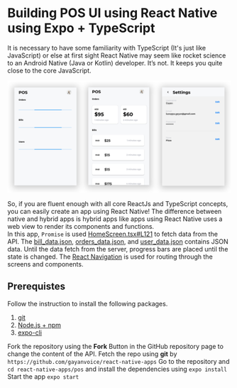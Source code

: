 # Building POS UI using React Native using Expo + TypeScript  
It is necessary to have some familiarity with TypeScript (It's just like JavaScript) or else at first sight React Native may seem like rocket science to an Android Native (Java or Kotlin) developer. It’s not. It keeps you quite close to the core JavaScript.

![enter image description here](https://raw.githubusercontent.com/gayanvoice/react-native-apps/master/images/pos.png)

So, if you are fluent enough with all core ReactJs and TypeScript concepts, you can easily create an app using React Native! The difference between native and hybrid apps is hybrid apps like apps using React Native uses a web view to render its components and functions.  
In this app, `Promise` is used [HomeScreen.tsx#L121](https://github.com/gayanvoice/react-native-apps/blob/master/pos/screens/HomeScreen.tsx#L121) to fetch data from the API. The [bill_data.json](https://github.com/gayanvoice/react-native-apps/blob/master/pos/bill_data.json), [orders_data.json](https://github.com/gayanvoice/react-native-apps/blob/master/pos/orders_data.json), and [user_data.json](https://github.com/gayanvoice/react-native-apps/blob/master/pos/user_data.json) contains JSON data. Until the data fetch from the server, progress bars are placed until the state is changed. The [React Navigation](https://reactnavigation.org/) is used for routing through the screens and components.  
## Prerequistes
Follow the instruction to install the following packages.
1. [git](https://git-scm.com/)
2. [Node.js + npm](https://nodejs.org/en/download/)
3. [expo-cli](https://facebook.github.io/react-native/docs/getting-started)

Fork the repository using the **Fork** Button in the GitHub repository page to change the content of the API. 
Fetch the repo using **git** by ````https://github.com/gayanvoice/react-native-apps```` 
Go to the repository and `cd react-native-apps/pos` and install the dependencies using `expo install` 
Start the app `expo start` 
